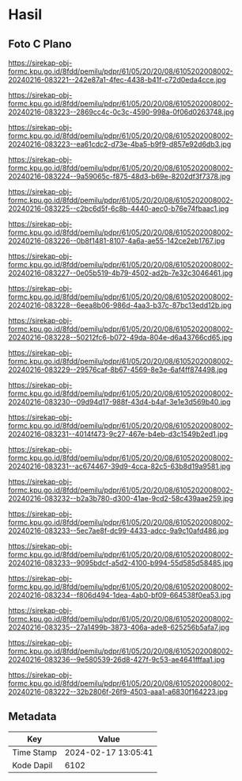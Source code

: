 # Hasil

## Foto C Plano

https://sirekap-obj-formc.kpu.go.id/8fdd/pemilu/pdpr/61/05/20/20/08/6105202008002-20240216-083221--242e87a1-4fec-4438-b41f-c72d0eda4cce.jpg

https://sirekap-obj-formc.kpu.go.id/8fdd/pemilu/pdpr/61/05/20/20/08/6105202008002-20240216-083223--2869cc4c-0c3c-4590-998a-0f06d0263748.jpg

https://sirekap-obj-formc.kpu.go.id/8fdd/pemilu/pdpr/61/05/20/20/08/6105202008002-20240216-083223--ea61cdc2-d73e-4ba5-b9f9-d857e92d6db3.jpg

https://sirekap-obj-formc.kpu.go.id/8fdd/pemilu/pdpr/61/05/20/20/08/6105202008002-20240216-083224--9a59065c-f875-48d3-b69e-8202df3f7378.jpg

https://sirekap-obj-formc.kpu.go.id/8fdd/pemilu/pdpr/61/05/20/20/08/6105202008002-20240216-083225--c2bc6d5f-6c8b-4440-aec0-b76e74fbaac1.jpg

https://sirekap-obj-formc.kpu.go.id/8fdd/pemilu/pdpr/61/05/20/20/08/6105202008002-20240216-083226--0b8f1481-8107-4a6a-ae55-142ce2eb1767.jpg

https://sirekap-obj-formc.kpu.go.id/8fdd/pemilu/pdpr/61/05/20/20/08/6105202008002-20240216-083227--0e05b519-4b79-4502-ad2b-7e32c3046461.jpg

https://sirekap-obj-formc.kpu.go.id/8fdd/pemilu/pdpr/61/05/20/20/08/6105202008002-20240216-083228--6eea8b06-986d-4aa3-b37c-87bc13edd12b.jpg

https://sirekap-obj-formc.kpu.go.id/8fdd/pemilu/pdpr/61/05/20/20/08/6105202008002-20240216-083228--50212fc6-b072-49da-804e-d6a43766cd65.jpg

https://sirekap-obj-formc.kpu.go.id/8fdd/pemilu/pdpr/61/05/20/20/08/6105202008002-20240216-083229--29576caf-8b67-4569-8e3e-6af4ff874498.jpg

https://sirekap-obj-formc.kpu.go.id/8fdd/pemilu/pdpr/61/05/20/20/08/6105202008002-20240216-083230--09d94d17-988f-43d4-b4af-3e1e3d569b40.jpg

https://sirekap-obj-formc.kpu.go.id/8fdd/pemilu/pdpr/61/05/20/20/08/6105202008002-20240216-083231--4014f473-9c27-467e-b4eb-d3c1549b2ed1.jpg

https://sirekap-obj-formc.kpu.go.id/8fdd/pemilu/pdpr/61/05/20/20/08/6105202008002-20240216-083231--ac674467-39d9-4cca-82c5-63b8d19a9581.jpg

https://sirekap-obj-formc.kpu.go.id/8fdd/pemilu/pdpr/61/05/20/20/08/6105202008002-20240216-083232--b2a3b780-d300-41ae-9cd2-58c439aae259.jpg

https://sirekap-obj-formc.kpu.go.id/8fdd/pemilu/pdpr/61/05/20/20/08/6105202008002-20240216-083233--5ec7ae8f-dc99-4433-adcc-9a9c10afd486.jpg

https://sirekap-obj-formc.kpu.go.id/8fdd/pemilu/pdpr/61/05/20/20/08/6105202008002-20240216-083233--9095bdcf-a5d2-4100-b994-55d585d58485.jpg

https://sirekap-obj-formc.kpu.go.id/8fdd/pemilu/pdpr/61/05/20/20/08/6105202008002-20240216-083234--f806d494-1dea-4ab0-bf09-664538f0ea53.jpg

https://sirekap-obj-formc.kpu.go.id/8fdd/pemilu/pdpr/61/05/20/20/08/6105202008002-20240216-083235--27a1499b-3873-406a-ade8-625256b5afa7.jpg

https://sirekap-obj-formc.kpu.go.id/8fdd/pemilu/pdpr/61/05/20/20/08/6105202008002-20240216-083236--9e580539-26d8-427f-9c53-ae4641fffaa1.jpg

https://sirekap-obj-formc.kpu.go.id/8fdd/pemilu/pdpr/61/05/20/20/08/6105202008002-20240216-083222--32b2806f-26f9-4503-aaa1-a6830f164223.jpg


## Metadata

| Key        | Value               |
| ---------- | ------------------- |
| Time Stamp | 2024-02-17 13:05:41 |
| Kode Dapil | 6102                |



